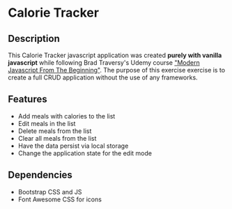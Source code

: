 # Calorie Tracker

## Description

This Calorie Tracker javascript application was created **purely with vanilla javascript** while following Brad Traversy's Udemy course ["Modern Javascript From The Beginning"](https://www.udemy.com/modern-javascript-from-the-beginning/).
The purpose of this exercise exercise is to create a full CRUD application without the use of any frameworks.

## Features

- Add meals with calories to the list
- Edit meals in the list
- Delete meals from the list
- Clear all meals from the list
- Have the data persist via local storage
- Change the application state for the edit mode

## Dependencies

- Bootstrap CSS and JS
- Font Awesome CSS for icons
